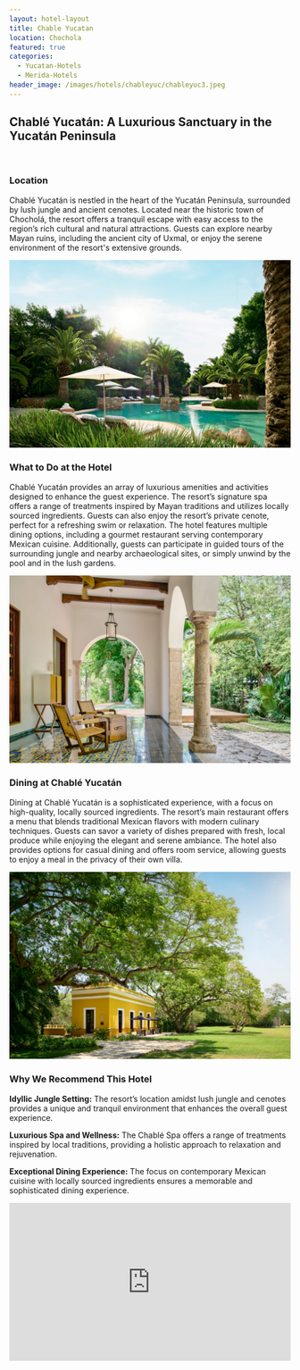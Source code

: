 ```yaml
---
layout: hotel-layout
title: Chable Yucatan
location: Chochola
featured: true
categories:
  - Yucatan-Hotels
  - Merida-Hotels
header_image: /images/hotels/chableyuc/chableyuc3.jpeg
---
```

## Chablé Yucatán: A Luxurious Sanctuary in the Yucatán Peninsula

&nbsp;

### Location

Chablé Yucatán is nestled in the heart of the Yucatán Peninsula, surrounded by lush jungle and ancient cenotes. Located near the historic town of Chocholá, the resort offers a tranquil escape with easy access to the region’s rich cultural and natural attractions. Guests can explore nearby Mayan ruins, including the ancient city of Uxmal, or enjoy the serene environment of the resort's extensive grounds.

![](/images/hotels/chableyuc/chableyuc1.jpeg)

### What to Do at the Hotel

Chablé Yucatán provides an array of luxurious amenities and activities designed to enhance the guest experience. The resort’s signature spa offers a range of treatments inspired by Mayan traditions and utilizes locally sourced ingredients. Guests can also enjoy the resort’s private cenote, perfect for a refreshing swim or relaxation. The hotel features multiple dining options, including a gourmet restaurant serving contemporary Mexican cuisine. Additionally, guests can participate in guided tours of the surrounding jungle and nearby archaeological sites, or simply unwind by the pool and in the lush gardens.

![](/images/hotels/chableyuc/chableyuc2.jpeg)

### Dining at Chablé Yucatán

Dining at Chablé Yucatán is a sophisticated experience, with a focus on high-quality, locally sourced ingredients. The resort’s main restaurant offers a menu that blends traditional Mexican flavors with modern culinary techniques. Guests can savor a variety of dishes prepared with fresh, local produce while enjoying the elegant and serene ambiance. The hotel also provides options for casual dining and offers room service, allowing guests to enjoy a meal in the privacy of their own villa.

![](/images/hotels/chableyuc/chableyuc5.jpeg)

### Why We Recommend This Hotel

**Idyllic Jungle Setting:** The resort’s location amidst lush jungle and cenotes provides a unique and tranquil environment that enhances the overall guest experience.&nbsp;

**Luxurious Spa and Wellness:** The Chablé Spa offers a range of treatments inspired by local traditions, providing a holistic approach to relaxation and rejuvenation.&nbsp;

**Exceptional Dining Experience:** The focus on contemporary Mexican cuisine with locally sourced ingredients ensures a memorable and sophisticated dining experience.&nbsp;

<style>.embed-container { position: relative; padding-bottom: 56.25%; height: 0; overflow: hidden; max-width: 100%; } .embed-container iframe, .embed-container object, .embed-container embed { position: absolute; top: 0; left: 0; width: 100%; height: 100%; }</style>

<div class="embed-container"><iframe src="https://www.youtube.com/embed/FAdZDp4mWiw" frameborder="0" allowfullscreen=""></iframe></div>
